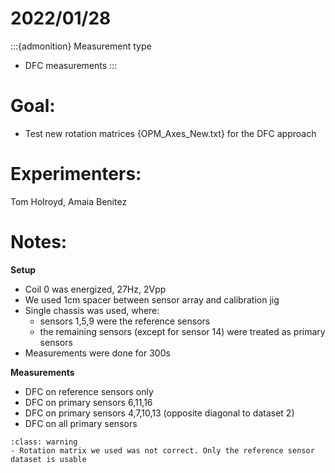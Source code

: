 # 2022/01/28

:::{admonition} Measurement type
- DFC measurements
:::

# Goal:
- Test new rotation matrices {OPM_Axes_New.txt} for the DFC approach

# Experimenters:
Tom Holroyd, Amaia Benitez

# Notes:
**Setup**
- Coil 0 was energized, 27Hz, 2Vpp
- We used 1cm spacer between sensor array and calibration jig
- Single chassis was used, where:
    - sensors 1,5,9 were the reference sensors
    - the remaining sensors (except for sensor 14) were treated as primary sensors
- Measurements were done for 300s

**Measurements**
- DFC on reference sensors only
- DFC on primary sensors 6,11,16
- DFC on primary sensors 4,7,10,13 (opposite diagonal to dataset 2)
- DFC on all primary sensors


```{admonition} Issues
:class: warning
- Rotation matrix we used was not correct. Only the reference sensor dataset is usable
```